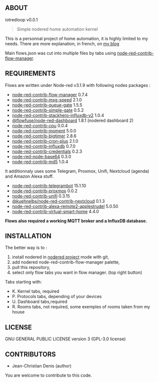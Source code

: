 ## ABOUT
iotredloop v0.0.1
> Simple nodered home automation kernel

This is a personnal project of home automation, it is highly limited to my needs.
There are more explanation, in french, on [my blog](https://chez.jcdenis.fr/category/Domotique/NRDomV2)

Main flows.json was cut into multiple files by tabs using [node-red-contrib-flow-manager](https://flows.nodered.org/node/node-red-contrib-flow-manager).

## REQUIREMENTS

Flows are written under Node-red v3.1.9 with following nodes packages :

* [node-red-contrib-flow-manager](https://flows.nodered.org/node/node-red-contrib-flow-manager) 0.7.4
* [node-red-contrib-msg-speed](https://flows.nodered.org/node/node-red-contrib-msg-speed) 2.1.0
* [node-red-contrib-queue-gate](https://flows.nodered.org/node/node-red-contrib-queue-gate) 1.5.5
* [node-red-contrib-simple-gate](https://flows.nodered.org/node/node-red-contrib-simple-gate) 0.5.2
* [node-red-contrib-stackhero-influxdb-v2](https://flows.nodered.org/node/node-red-contrib-stackhero-influxdb-v2) 1.0.4
* [@flowfuse/node-red-dashboard](https://flows.nodered.org/node/@flowfuse/node-red-dashboard) 1.8.1 (nodered dashboard 2)
* [node-red-contrib-cpu](https://flows.nodered.org/node/node-red-contrib-cpu) 0.0.4
* [node-red-contrib-moment](https://flows.nodered.org/node/node-red-contrib-moment) 5.0.0
* [node-red-contrib-bigtimer](https://flows.nodered.org/node/node-red-contrib-bigtimer) 2.8.6
* [node-red-contrib-cron-plus](https://flows.nodered.org/node/node-red-contrib-cron-plus) 2.1.0
* [node-red-contrib-influxdb](https://flows.nodered.org/node/node-red-contrib-influxdb) 0.7.0
* [node-red-contrib-credentials](https://flows.nodered.org/node/node-red-contrib-credentials) 0.2.3
* [node-red-node-base64](https://flows.nodered.org/node/node-red-node-base64) 0.3.0
* [node-red-contrib-md5](https://flows.nodered.org/nodenode-red-contrib-md5) 1.0.4

It additionnaly uses some Telegram, Proxmox, Unifi, Nextcloud (agenda) and Amazon Alexa stuff.

* [node-red-contrib-telegrambot](https://flows.nodered.org/node/node-red-contrib-telegrambot) 15.1.10
* [node-red-contrib-proxmox](https://flows.nodered.org/node/node-red-contrib-proxmox) 0.0.2
* [node-red-contrib-unifi](https://flows.nodered.org/node/node-red-contrib-unifi) 0.3.15
* [@kuehnelbs/node-red-contrib-nextcloud](https://flows.nodered.org/node/@kuehnelbs/node-red-contrib-nextcloud) 0.1.3
* [node-red-contrib-alexa-remote2-applestrudel](https://flows.nodered.org/node/node-red-contrib-alexa-remote2-applestrudel) 5.0.50
* [node-red-contrib-virtual-smart-home](https://flows.nodered.org/node/node-red-contrib-virtual-smart-home) 4.4.0

**Flows also required a working MQTT broker and a InfluxDB database.**

## INSTALLATION

The better way is to :
 1. install nodered in [nodered project](https://nodered.org/docs/user-guide/projects/) mode with git,
 2. add nodered node-red-contrib-flow-manager palette,
 3. pull this repository,
 4. select only flow tabs you want in flow manager. (top right button)

Tabs starting with:
* K. Kernel tabs, required
* P. Protocols tabs, depending of your devices
* U. Dashboard tabs,required
* R. Rooms tabs, not required, some exemples of rooms taken from my house

## LICENSE

GNU GENERAL PUBLIC LICENSE version 3 (GPL-3.0 license)

## CONTRIBUTORS

* Jean-Christian Denis (author)

You are welcome to contribute to this code.

